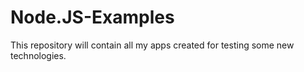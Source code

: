 # Node.JS-Examples
This repository will contain all my apps created for testing some new technologies.
